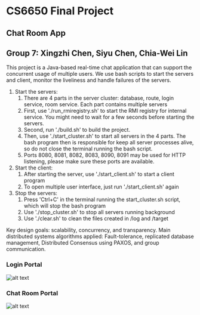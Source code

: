 # CS6650 Final Project
## Chat Room App
## Group 7: Xingzhi Chen, Siyu Chen, Chia-Wei Lin

This project is a Java-based real-time chat application that can support the concurrent usage of multiple users.
We use bash scripts to start the servers and client, monitor the liveliness and handle failures of the servers.
1. Start the servers:
   1. There are 4 parts in the server cluster: database, route, login service, room service. Each part contains multiple servers
   2. First, use './run_rmiregistry.sh' to start the RMI registry for internal service. You might need to wait for a few seconds before starting the servers.
   3. Second, run './build.sh' to build the project.
   4. Then, use './start_cluster.sh' to start all servers in the 4 parts. The bash program then is responsible for keep all server processes alive, so do not close the terminal running the bash script.
   5. Ports 8080, 8081, 8082, 8083, 8090, 8091 may be used for HTTP listening, please make sure these ports are available.
2. Start the client:
   1. After starting the server, use './start_client.sh' to start a client program
   2. To open multiple user interface, just run './start_client.sh' again
3. Stop the servers:
   1. Press 'Ctrl+C' in the terminal running the start_cluster.sh script, which will stop the bash program
   2. Use './stop_cluster.sh' to stop all servers running background
   3. Use './clear.sh' to clean the files created in /log and /target


Key design goals: scalability, concurrency, and transparency.
Main distributed systems algorithms applied: Fault-tolerance, replicated database management, Distributed Consensus using PAXOS, and group communication.

### Login Portal
![alt text](https://ibb.co/2MJG4VF)
### Chat Room Portal
![alt text](https://ibb.co/D5mMpCD)
